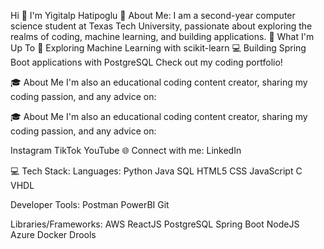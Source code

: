 Hi 👋 I'm Yigitalp Hatipoglu
💫 About Me:
I am a second-year computer science student at Texas Tech University, passionate about exploring the realms of coding, machine learning, and building applications.
🚀 What I'm Up To
  🤖 Exploring Machine Learning with scikit-learn
  💻 Building Spring Boot applications with PostgreSQL
Check out my coding portfolio!

🎓 About Me
I'm also an educational coding content creator, sharing my coding passion, and any advice on:

🎓 About Me
I'm also an educational coding content creator, sharing my coding passion, and any advice on:

Instagram
TikTok
YouTube
🌐 Connect with me:
LinkedIn

💻 Tech Stack:
Languages: Python Java SQL HTML5 CSS JavaScript C VHDL

Developer Tools: Postman PowerBI Git

Libraries/Frameworks: AWS ReactJS PostgreSQL Spring Boot NodeJS Azure Docker Drools












<!---
YigitalpHatipoglu/YigitalpHatipoglu is a ✨ special ✨ repository because its `README.md` (this file) appears on your GitHub profile.
You can click the Preview link to take a look at your changes.
--->
